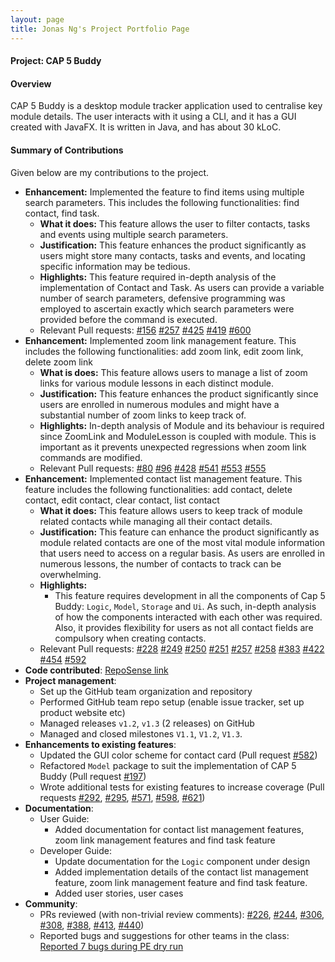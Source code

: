 ```yaml
---
layout: page
title: Jonas Ng's Project Portfolio Page
---
```


#### Project: CAP 5 Buddy
#### Overview
CAP 5 Buddy is a desktop module tracker application used to centralise key module details. The user interacts with it using a CLI, and it has a GUI created with JavaFX. It is written in Java, and has about 30 kLoC.
#### Summary of Contributions
Given below are my contributions to the project.
* **Enhancement:** Implemented the feature to find items using multiple search parameters. 
                   This includes the following functionalities: find contact, find task.
  * **What it does:** This feature allows the user to filter contacts, tasks and events using multiple search parameters. 
  * **Justification:** This feature enhances the product significantly as users might store many contacts, tasks and events, and locating specific 
                   information may be tedious. 
  * **Highlights:** This feature required in-depth analysis of the implementation of Contact and Task. As users can provide a variable number of search parameters, defensive programming was employed
      to ascertain exactly which search parameters were provided before the command is executed.
  * Relevant Pull requests: [\#156](https://github.com/AY2021S1-CS2103T-F12-3/tp/pull/156)
                            [\#257](https://github.com/AY2021S1-CS2103T-F12-3/tp/pull/257)
                            [\#425](https://github.com/AY2021S1-CS2103T-F12-3/tp/pull/425)
                            [\#419](https://github.com/AY2021S1-CS2103T-F12-3/tp/pull/419)
                            [\#600](https://github.com/AY2021S1-CS2103T-F12-3/tp/pull/600)
* **Enhancement:** Implemented zoom link management feature. This includes the following functionalities: add zoom link, edit zoom link, delete zoom link
  * **What is does:** This feature allows users to manage a list of zoom links for various module lessons in each distinct module.           
  * **Justification:** This feature enhances the product significantly since users are enrolled in numerous modules 
                   and might have a substantial number of zoom links to keep track of.
  * **Highlights:** In-depth analysis of Module and its behaviour is required since ZoomLink and ModuleLesson is coupled with module.
                This is important as it prevents unexpected regressions when zoom link commands are modified.
  * Relevant Pull requests: [\#80](https://github.com/AY2021S1-CS2103T-F12-3/tp/pull/80)
                            [\#96](https://github.com/AY2021S1-CS2103T-F12-3/tp/pull/96)
                            [\#428](https://github.com/AY2021S1-CS2103T-F12-3/tp/pull/428)
                            [\#541](https://github.com/AY2021S1-CS2103T-F12-3/tp/pull/541)
                            [\#553](https://github.com/AY2021S1-CS2103T-F12-3/tp/pull/553)
                            [\#555](https://github.com/AY2021S1-CS2103T-F12-3/tp/pull/555)
* **Enhancement:** Implemented contact list management feature. 
                   This feature includes the following functionalities: add contact, delete contact, edit contact, clear contact, list contact
  * **What it does:** This feature allows users to keep track of module related contacts while managing all their contact details.               
  * **Justification:** This feature can enhance the product significantly as module related contacts are one of the most vital module information
                   that users need to access on a regular basis. As users are enrolled in numerous lessons, the number of contacts to track can be overwhelming.                
  * **Highlights:**
    * This feature requires development in all the components of Cap 5 Buddy: `Logic`, `Model`, `Storage` and `Ui`. As such,
      in-depth analysis of how the components interacted with each other was required. Also, it provides flexibility for users 
      as not all contact fields are compulsory when creating contacts.
  * Relevant Pull requests: [\#228](https://github.com/AY2021S1-CS2103T-F12-3/tp/pull/228)
                            [\#249](https://github.com/AY2021S1-CS2103T-F12-3/tp/pull/249)
                            [\#250](https://github.com/AY2021S1-CS2103T-F12-3/tp/pull/250)
                            [\#251](https://github.com/AY2021S1-CS2103T-F12-3/tp/pull/251)
                            [\#257](https://github.com/AY2021S1-CS2103T-F12-3/tp/pull/257)
                            [\#258](https://github.com/AY2021S1-CS2103T-F12-3/tp/pull/258)
                            [\#383](https://github.com/AY2021S1-CS2103T-F12-3/tp/pull/383)
                            [\#422](https://github.com/AY2021S1-CS2103T-F12-3/tp/pull/422)
                            [\#454](https://github.com/AY2021S1-CS2103T-F12-3/tp/pull/454) 
                            [\#592](https://github.com/AY2021S1-CS2103T-F12-3/tp/pull/592)
* **Code contributed**: [RepoSense link](https://nus-cs2103-ay2021s1.github.io/tp-dashboard/#breakdown=true&search=jonasngs)
* **Project management**:
  * Set up the GitHub team organization and repository
  * Performed GitHub team repo setup (enable issue tracker, set up product website etc) 
  * Managed releases `v1.2`, `v1.3` (2 releases) on GitHub
  * Managed and closed milestones `V1.1`, `V1.2`, `V1.3`. 
* **Enhancements to existing features**:
  * Updated the GUI color scheme for contact card (Pull request [\#582](https://github.com/AY2021S1-CS2103T-F12-3/tp/pull/582))
  * Refactored `Model` package to suit the implementation of CAP 5 Buddy (Pull request [\#197](https://github.com/AY2021S1-CS2103T-F12-3/tp/pull/197))
  * Wrote additional tests for existing features to increase coverage 
    (Pull requests [\#292](https://github.com/AY2021S1-CS2103T-F12-3/tp/pull/292), 
                   [\#295](https://github.com/AY2021S1-CS2103T-F12-3/tp/pull/295),
                   [\#571](https://github.com/AY2021S1-CS2103T-F12-3/tp/pull/571),
                   [\#598](https://github.com/AY2021S1-CS2103T-F12-3/tp/pull/598),
                   [\#621](https://github.com/AY2021S1-CS2103T-F12-3/tp/pull/621))
* **Documentation**:
  * User Guide:
    * Added documentation for contact list management features, zoom link management features and find task feature
  * Developer Guide:
    * Update documentation for the `Logic` component under design 
    * Added implementation details of the contact list management feature, zoom link management feature and find task feature.
    * Added user stories, user cases
* **Community**:
  * PRs reviewed (with non-trivial review comments): [\#226](https://github.com/AY2021S1-CS2103T-F12-3/tp/pull/226), 
                                                     [\#244](https://github.com/AY2021S1-CS2103T-F12-3/tp/pull/244), 
                                                     [\#306](https://github.com/AY2021S1-CS2103T-F12-3/tp/pull/306), 
                                                     [\#308](https://github.com/AY2021S1-CS2103T-F12-3/tp/pull/308),
                                                     [\#388](https://github.com/AY2021S1-CS2103T-F12-3/tp/pull/388),
                                                     [\#413](https://github.com/AY2021S1-CS2103T-F12-3/tp/pull/413),
                                                     [\#440](https://github.com/AY2021S1-CS2103T-F12-3/tp/pull/440))
  * Reported bugs and suggestions for other teams in the class: [Reported 7 bugs during PE dry run](https://github.com/jonasngs/ped/issues)

